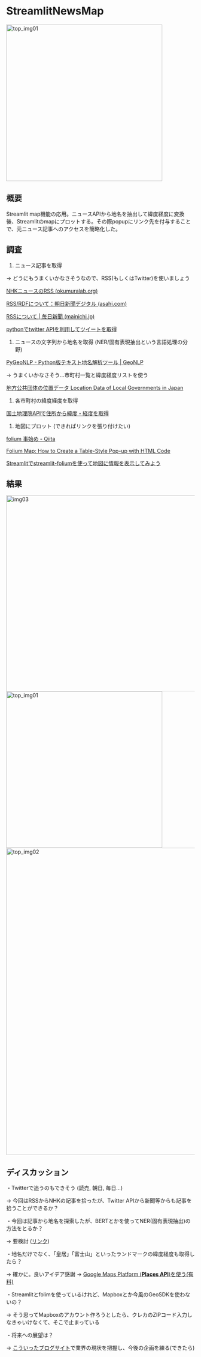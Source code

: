 # StreamlitNewsMap

<img width="417" alt="top_img01" src="https://user-images.githubusercontent.com/118791187/204228377-c13977ac-85e5-4484-a98d-d207b8f06855.PNG">

## 概要

Streamlit map機能の応用。ニュースAPIから地名を抽出して緯度経度に変換後、Streamlitのmapにプロットする。その際popupにリンク先を付与することで、元ニュース記事へのアクセスを簡略化した。

## 調査

1. ニュース記事を取得

→ どうにもうまくいかなさそうなので、RSS(もしくはTwitter)を使いましょう

[NHKニュースのRSS (okumuralab.org)](https://okumuralab.org/~okumura/python/nhkrss.html)

[RSS/RDFについて：朝日新聞デジタル (asahi.com)](https://www.asahi.com/information/service/rss.html)

[RSSについて | 毎日新聞 (mainichi.jp)](https://mainichi.jp/rss/)

[pythonでtwitter APIを利用してツイートを取得](https://python-man.club/python_twitter_api_tweet/#twitter_API)

 [](https://newsapi.org/)

1. ニュースの文字列から地名を取得 (NER/固有表現抽出という言語処理の分野)

[PyGeoNLP - Python版テキスト地名解析ツール | GeoNLP](https://geonlp.ex.nii.ac.jp/pygeonlp/)

→ うまくいかなさそう…市町村一覧と緯度経度リストを使う

[地方公共団体の位置データ Location Data of Local Governments in Japan](https://amano-tec.com/data/localgovernments.html)

1. 各市町村の緯度経度を取得

[国土地理院APIで住所から緯度・経度を取得](https://elsammit-beginnerblg.hatenablog.com/entry/2021/07/11/122916#%E5%9B%BD%E5%9C%9F%E5%9C%B0%E7%90%86%E9%99%A2API%E3%81%A7%E4%BD%8F%E6%89%80%E3%81%8B%E3%82%89%E7%B7%AF%E5%BA%A6%E7%B5%8C%E5%BA%A6%E3%82%92%E5%8F%96%E5%BE%97)

1. 地図にプロット (できればリンクを張り付けたい)

[folium 事始め - Qiita](https://qiita.com/pork_steak/items/f551fa09794831100faa)

[Folium Map: How to Create a Table-Style Pop-up with HTML Code](https://towardsdatascience.com/folium-map-how-to-create-a-table-style-pop-up-with-html-code-76903706b88a)

[Streamlitでstreamlit-foliumを使って地図に情報を表示してみよう](https://welovepython.net/streamlit-folium/)

## 結果

<img width="522" alt="img03" src="https://user-images.githubusercontent.com/118791187/204228414-b3cf46cb-d277-42b9-a7a5-0adbdfe55415.PNG">

<img width="417" alt="top_img01" src="https://user-images.githubusercontent.com/118791187/204228435-3120f0d8-1818-4ac2-82af-0e6105b5f6aa.PNG">

<img width="818" alt="top_img02" src="https://user-images.githubusercontent.com/118791187/204228458-a42a2bde-f5ac-4d63-8e68-b8030d9ce899.PNG">


## ディスカッション

・Twitterで追うのもできそう (読売, 朝日, 毎日…)

→ 今回はRSSからNHKの記事を拾ったが、Twitter APIから新聞等からも記事を拾うことができるか？

・今回は記事から地名を探索したが、BERTとかを使ってNER(固有表現抽出)の方法をとるか？

→ 要検討 ([リンク](https://www.intellilink.co.jp/column/ai/2022/022800.aspx))

・地名だけでなく、「皇居」「富士山」といったランドマークの緯度経度も取得したら？

→ 確かに。良いアイデア感謝 → [Google Maps Platform (****Places API****)を使う(有料)](https://developers.google.com/maps#:~:text=%E3%83%97%E3%83%AC%E3%82%A4%E3%82%B9-,Places%20API%20%E3%81%A8%20SDK,-Google%20%E3%81%8B%E3%82%89%E6%8F%90%E4%BE%9B)

・Streamlitとfolimを使っているけれど、Mapboxとか今風のGeoSDKを使わないの？

→ そう思ってMapboxのアカウント作ろうとしたら、クレカのZIPコード入力しなきゃいけなくて、そこで止まっている

・将来への展望は？

→ [こういったブログサイト](https://geo-news.jp/)で業界の現状を把握し、今後の企画を練る(できたら)
